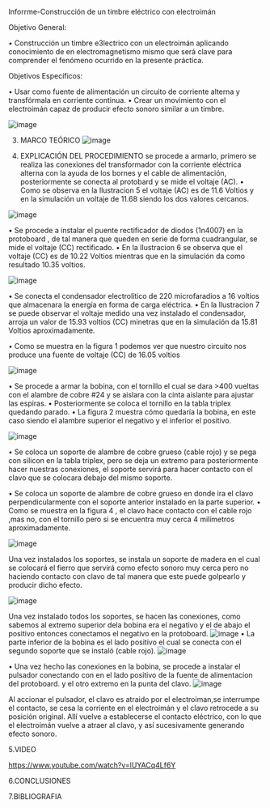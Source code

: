 
Inforrme-Construcción de un timbre eléctrico con electroimán

Objetivo General:

•	Construcción  un timbre e3lectrico con un electroimán aplicando conocimiento de en electromagnetismo mismo que será clave para comprender el fenómeno ocurrido en la presente práctica.

Objetivos Específicos:

•	Usar como fuente de alimentación un circuito de corriente alterna y transfórmala en corriente continua.
•	Crear un movimiento con el electroimán capaz de producir efecto sonoro similar a un timbre.

![image](https://user-images.githubusercontent.com/93946423/156944863-8ebab911-9a1f-49a3-9597-0ebaa6b88eeb.png)



3. MARCO TEÓRICO
 ![image](https://user-images.githubusercontent.com/93946423/156944702-8cb6aa59-6569-4745-bad0-e7b826b4e1f6.png)
 
 
4. EXPLICACIÓN DEL PROCEDIMIENTO
se procede a armarlo, primero se realiza las conexiones del transformador con la corriente eléctrica alterna con la ayuda de los bornes y el cable de alimentación, posteriormente se conecta al protobard y se mide el voltaje (AC).
•	Como se observa en la Ilustracion 5 el voltaje (AC) es de 11.6 Voltios y en la simulación un voltaje de 11.68 siendo los dos valores cercanos.

![image](https://user-images.githubusercontent.com/93946423/157065724-6f6aba44-e9c7-49f8-b55b-1e753462875b.png)


•	Se procede a instalar el puente rectificador de diodos  (1n4007) en la protoboard , de tal manera que queden en serie de forma cuadrangular, se mide el voltaje (CC) rectificado.
•	En la Ilustracion 6 se observa  que el voltaje (CC) es de 10.22 Voltios mientras que en la simulación da como resultado 10.35 voltios.


![image](https://user-images.githubusercontent.com/93946423/157066212-371e7c46-ccac-45d0-9ce8-e2724a16afe9.png)


•	Se conecta el condensador electrolítico de 220 microfaradios a 16 voltios  que almacenara la energía en forma de carga eléctrica.
•	En la Ilustracion 7 se puede observar el voltaje medido una vez instalado el condensador, arroja un valor de 15.93 voltios (CC)  minetras que en la simulación da 15.81 Voltios aproximadamente.











•	Como se muestra en la figura 1 podemos ver que nuestro circuito nos produce una fuente de voltaje (CC) de 16.05 voltios
 
![image](https://user-images.githubusercontent.com/93946423/157080904-9dd3dd44-32cf-4759-b50f-f10fc899b771.png)


•	Se procede a armar la bobina, con el tornillo el cual se dara >400 vueltas con el alambre de cobre #24 y se aislara con la cinta aislante para ajustar las espiras.
•	Posteriormente se coloca el tornillo en la tabla triplex quedando parado.
•	La figura 2 muestra cómo quedaría la bobina, en este caso siendo el alambre superior el negativo y el inferior el positivo.

![image](https://user-images.githubusercontent.com/93946423/157081191-db0c74ed-b797-4296-a0cd-964debebdb21.png)



•	Se coloca un soporte de alambre de cobre grueso (cable rojo)  y se pega con silicon en la tabla triplex, pero se deja un extremo para posteriormente hacer nuestras conexiones, el soporte servirá para hacer contacto con el clavo que se colocara debajo del mismo soporte.

•	Se coloca un soporte de alambre de cobre  grueso en donde ira el clavo perpendicularmente con el soporte anterior instalado en la parte superior.
•	Como se muestra en la figura 4 , el clavo hace contacto con el cable rojo ,mas no, con el tornillo pero si se encuentra muy cerca 4 milímetros aproximadamente. 


![image](https://user-images.githubusercontent.com/93946423/157081486-40aa92ca-f70d-4148-adcd-9e4c5c54e2cc.png)


Una vez instalados los soportes, se instala un soporte de madera en el cual se colocará el fierro que servirá como efecto sonoro muy cerca pero no haciendo contacto con clavo de tal manera que este puede golpearlo y producir dicho efecto. 

![image](https://user-images.githubusercontent.com/93946423/157083301-2cd593a1-e4bf-4930-8677-94cf151444f5.png)


Una vez instalado todos los soportes, se hacen las conexiones, como sabemos al extremo superior dela bobina era el negativo y el de abajo el positivo entonces conectamos el negativo en la protoboard.
![image](https://user-images.githubusercontent.com/93946423/157083231-95998d07-5a2a-44d2-a50b-5545ecc1d963.png)
•	La parte inferior de la bobina es el lado positivo el cual se conecta con el segundo soporte que se instaló (cable rojo).
![image](https://user-images.githubusercontent.com/93946423/157083901-cec34380-4262-4837-87e5-392e3cee89c5.png)

•	Una vez hecho las conexiones en la bobina, se procede a instalar el pulsador conectando con en el lado positivo de la fuente de alimentacion del protoboard. y el otro extremo en la punta del clavo.
![image](https://user-images.githubusercontent.com/93946423/157084495-e974ff22-9934-4495-a554-8fd67029490b.png)

Al accionar el pulsador, el clavo es atraido por el electroiman,se interrumpe el contacto, se cesa la corriente en el electroimán y el clavo retrocede a su posición original. Allí vuelve a establecerse el contacto eléctrico, con lo que el electroimán vuelve a atraer al clavo, y así sucesivamente generando efecto sonoro.

5.VIDEO

https://www.youtube.com/watch?v=lUYACq4Lf6Y

6.CONCLUSIONES 


7.BIBLIOGRAFIA



